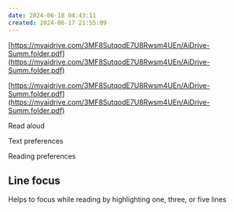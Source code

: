 ```yaml
---
date: 2024-06-18 04:43:11
created: 2024-06-17 21:55:09
---
```


[https://myaidrive.com/3MF8SutqodE7U8Rwsm4UEn/AiDrive-Summ.folder.pdf](https://myaidrive.com/3MF8SutqodE7U8Rwsm4UEn/AiDrive-Summ.folder.pdf)  

[https://myaidrive.com/3MF8SutqodE7U8Rwsm4UEn/AiDrive-Summ.folder.pdf](https://myaidrive.com/3MF8SutqodE7U8Rwsm4UEn/AiDrive-Summ.folder.pdf)

Read aloud

Text preferences

Reading preferences

## Line focus

Helps to focus while reading by highlighting one, three, or five lines

##